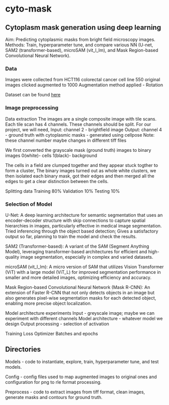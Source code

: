 # cyto-mask
## Cytoplasm mask generation using deep learning

Aim: Predicting cytoplasmic masks from bright field microscopy images.
Methods: Train, hyperparameter tune, and compare various NN (U-net, SAM2 (transformer-based), microSAM (vit_l_lm), and Mask Region-based Convolutional Neural Network).

### Data
Images were collected from HCT116 colorectal cancer cell line
550 original images clicked augmented to 1000
Augmentation method applied - Rotation

Dataset can be found [here](https://www.kaggle.com/datasets/rubyssk/cytomask-microscopy-images)

### Image preprocessing
Data extraction
The images are a single composite image with tile scans. Each tile scan has 4 channels. These channels should be split. For our project, we will need, 
Input: channel 2 - brightfield image
Output: channel 4 - ground truth with cytoplasmic masks - generated using cellpose
Note: these channel number maybe changes in different tiff files

We first converted the grayscale mask (ground truth) images to binary images 0(white)- cells 1(black)- background

The cells in a field are clumped together and they appear stuck togther to form a cluster, The binary images turned out as whole white clusters, we then isolated each binary mask, got their edges and then merged all the edges to get a clear distinction between the cells. 

Splitting data
Training 80%
Validation 10%
Testing 10%

### Selection of Model

U-Net: A deep learning architecture for semantic segmentation that uses an encoder-decoder structure with skip connections to capture spatial hierarchies in images, particularly effective in medical image segmentation.
Tried inferencing through the object based detection; Gives a satisfactory output so far, planning to train the model and check the results.

SAM2 (Transformer-based): A variant of the SAM (Segment Anything Model), leveraging transformer-based architectures for efficient and high-quality image segmentation, especially in complex and varied datasets.

microSAM (vit_l_lm): A micro version of SAM that utilizes Vision Transformer (ViT) with a large model (ViT_L) for improved segmentation performance in smaller and more detailed images, optimizing efficiency and accuracy.

Mask Region-based Convolutional Neural Network (Mask R-CNN): An extension of Faster R-CNN that not only detects objects in an image but also generates pixel-wise segmentation masks for each detected object, enabling more precise object localization.



Model architecture experiments
Input - greyscale image; maybe we can experiment with different channels
Model architecture  - whatever model we design
Output processing - selection of activation

Training
Loss
Optimizer
Batches and epochs


## Directories

Models - code to instantiate, explore, train, hyperparameter tune, and test models.

Config - config files used to map augmented images to original ones and configuration for png to rle format processing. 

Preprocess - code to extract images from tiff format, clean images, generate masks and contours for ground truth. 

